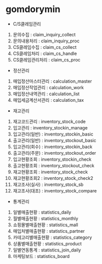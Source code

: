 # gomdorymin



- C/S클레임관리
1. 문의수집 : claim_inquiry_collect
2. 문의내용처리 : claim_inquiry_proc
3. CS클레임수집 : claim_cs_collect
4. CS클레임처리 : claim_cs_handle
5. CS클레임관리처리 : claim_cs_proc

- 정산관리
1. 매입정산마스터관리 : calculation_master
2. 매입정산작업관리 : calculation_work
3. 매입정산내역관리 : calculation_list
4. 매입세금계산서관리 : calculation_tax

- 재고관리
1. 재고코드관리 : inventory_stock_code
2. 입고관리 : inventory_stockin_manage
3. 입고관리(일반) : inventory_stockin_basic
4. 출고관리(일반) : inventory_stockout_basic
5. 입고관리(회수) : inventory_stockin_back
6. 출고관리(주문) : inventory_stockout_order
7. 입고현황조회 : inventory_stockin_check
8. 출고현황조회 : inventory_stockout_check
9. 재고현황조회 : inventory_stock_check
10. 재고현황조회2 : inventory_stock_check2
11. 재고조사(실사) : inventory_stock_sb
12. 재고조사(대조) : inventory_stock_compare

- 통계관리
1. 일별매출현황 : statistics_daily
2. 월별매출현황 : statistics_monthly
3. 쇼핑몰별매출현황 : statistics_mall
4. 매입처별매출현황 : statistics_partner
5. 카테고리별매출현황 : statistics_category
6. 상품별매출현황 : statistics_product
7. 일별연동통계 : statistics_join_daily
8. 마케팅보드 : statistics_board
